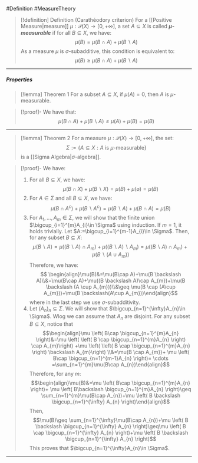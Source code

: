 #Definition #MeasureTheory 

> [!definition] Definition (Carathéodory criterion)
> For a [[Positive Measure|measure]] $\mu:\mathcal{P}(X)\to[0,+\infty]$, a set $A \subseteq X$ is called ***$\mu$-measurable*** if for all $B\subseteq X$, we have: $$\mu(B)=\mu(B\cap A)+\mu(B \backslash A)$$
> As a measure $\mu$ is $\sigma$-subadditive, this condition is equivalent to: $$\mu(B)\geq\mu(B\cap A)+\mu(B \backslash A)$$
---
##### Properties
> [!lemma] Theorem 1
> For a subset $A\subseteq X$, if $\mu(A)=0$, then $A$ is $\mu$-measurable.

>[!proof]-
>We have that: $$\mu(B\cap A)+\mu(B \backslash A)\leq \mu (A)+\mu(B)=\mu(B)$$
---
> [!lemma] Theorem 2
> For a measure $\mu: \mathcal{ P}(X)\to[0,+\infty]$, the set: $$\Sigma:=\{ A \subseteq X:A\text{ is }\mu \text{-measurable} \}$$is a [[Sigma Algebra|$\sigma$-algebra]].

>[!proof]-
>We have:
>1. For all $B \subseteq X$, we have: $$\mu(B \cap X)+\mu(B \backslash X)=\mu(B)+\mu(\varnothing)=\mu(B)$$
>2. For $A\in \Sigma$ and all $B \subseteq X$, we have: $$\mu(B \cap A^c)+\mu(B \backslash A^c)=\mu(B \backslash A)+\mu(B \cap A)=\mu(B)$$
>3. For $A_{1},\dots,A_{m}\in \Sigma$, we will show that the finite union $\bigcup_{i=1}^{m}A_{i}\in \Sigma$ using induction. If $m=1$, it holds trivially. Let $A:=\bigcup_{i=1}^{m-1}A_{i}\in \Sigma$. Then, for any subset $B \subseteq X$: $$\mu(B \backslash A)=\mu((B \backslash A)\cap A_{m})+\mu((B \backslash A)\backslash A_{m})=\mu((B \backslash A)\cap A_{m})+\mu(B \backslash (A \cup A_{m}))$$
>   Therefore, we have: $$ \begin{align}\mu(B)&=\mu(B\cap A)+\mu(B \backslash A)\\&=\mu(B\cap A)+\mu((B \backslash A)\cap A_{m})+\mu(B \backslash (A \cup A_{m}))\\&\geq \mu(B \cap (A\cup A_{m}))+\mu(B \backslash(A\cup A_{m}))\end{align}$$where in the last step we use $\sigma$-subadditivity.
>4. Let $(A_{n})_{n}\subseteq \Sigma$. We will show that $\bigcup_{n=1}^{\infty}A_{n}\in \Sigma$. Wlog we can assume that $A_{n}$ are disjoint. For any subset $B \subseteq X$, notice that $$\begin{align}\mu \left( B\cap \bigcup_{n=1}^{m}A_{n} \right)&=\mu \left( \left( B \cap \bigcup_{n=1}^{m}A_{n} \right) \cap A_{m}\right)  +\mu \left( \left( B \cap \bigcup_{n=1}^{m}A_{n} \right) \backslash A_{m}\right) \\&=\mu(B \cap A_{m})+ \mu \left( B\cap \bigcup_{n=1}^{m-1}A_{n} \right)= \cdots  =\sum_{n=1}^{m}\mu(B\cap A_{n})\end{align}$$
>Therefore, for any $m$:$$\begin{align}\mu(B)&=\mu \left( B\cap \bigcup_{n=1}^{m}A_{n} \right)+ \mu \left( B\backslash \bigcup_{n=1}^{m}A_{n} \right)\geq \sum_{n=1}^{m}\mu(B\cap A_{n})+\mu \left( B \backslash \bigcup_{n=1}^{\infty} A_{n} \right)\end{align}$$
> Then, $$\mu(B)\geq \sum_{n=1}^{\infty}\mu(B\cap A_{n})+\mu \left( B \backslash \bigcup_{n=1}^{\infty} A_{n} \right)\geq\mu \left( B \cap \bigcup_{n=1}^{\infty} A_{n} \right)+\mu \left( B \backslash \bigcup_{n=1}^{\infty} A_{n} \right)$$
>This proves that $\bigcup_{n=1}^{\infty}A_{n}\in \Sigma$.

---

